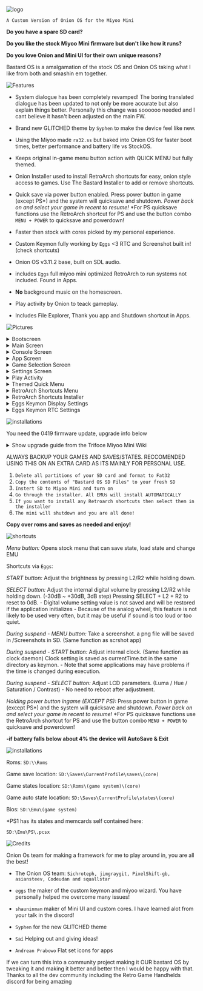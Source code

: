 ![logo](https://user-images.githubusercontent.com/106662128/176844049-4cdfeed9-7963-4b6d-8548-c12aef1bb61a.png)

`A Custom Version of Onion OS for the Miyoo Mini`

**Do you have a spare SD card?** 

**Do you like the stock Miyoo Mini firmware but don't like how it runs?** 

**Do you love Onion and Mini UI for their own unique reasons?** 

Bastard OS is a amalgamation of the stock OS and Onion OS taking what I like from both and smashin em together.

![Features](https://user-images.githubusercontent.com/106662128/176846878-d2233894-b03f-4514-bc2c-c591127ca330.png)

* System dialogue has been completely revamped! The boring translated dialogue has been updated to not only be more accurate but also explain things better. Personally this change was soooooo needed and I cant believe it hasn't been adjusted on the main FW.

* Brand new GLITCHED theme by `Syphen` to make the device feel like new.

* Using the Miyoo made `ra32.ss` but baked into Onion OS for faster boot times, better performance and battery life vs StockOS.

* Keeps original in-game menu button action with QUICK MENU but fully themed.

* Onion Installer used to install RetroArch shortcuts for easy, onion style access to games. Use The Bastard Installer to add or remove shortcuts.

* Quick save via power button enabled. Press power button in game (except PS*) and the system will quicksave and shutdown. *Power back on and select your game in recent to resume!* *For PS quicksave functions use the RetroArch shortcut for PS and use the button combo `MENU + POWER` to quicksave and powerdown!

* Faster then stock with cores picked by my personal experience.

* Custom Keymon fully working by `Eggs` <3 RTC and Screenshot built in! (check shortcuts)

* Onion OS v3.11.2 base, built on SDL audio.

* includes `Eggs` full miyoo mini optimized RetroArch to run systems not included. Found in Apps.

* **No** background music on the homescreen.

* Play activity by Onion to teack gameplay.

* Includes File Explorer, Thank you app and Shutdown shortcut in Apps.

![Pictures](https://user-images.githubusercontent.com/106662128/176846916-8acc4813-fe1d-4860-aa0e-106e4aa54fa5.png)

<details><summary>Bootscreen</summary><br>
  
![bootScreen](https://user-images.githubusercontent.com/106662128/176839095-6b0ae3a5-3499-4d77-a36c-a374605038ba.png)
  
</details>
  
<details><summary>Main Screen</summary><br>
  
![MainUI_011](https://user-images.githubusercontent.com/106662128/176839148-f1ea9c44-12e8-492e-bd13-0a137514fb1a.png)

</details>
  
<details><summary>Console Screen</summary><br>
  
![MainUI_004](https://user-images.githubusercontent.com/106662128/176839240-d1af5ffd-8a95-4464-8917-8fb9e1b8c7ab.png)

</details>

<details><summary>App Screen</summary><br>
  
![MainUI_005](https://user-images.githubusercontent.com/106662128/176839285-48bc1cbd-0e94-4ae7-b8d8-d8bef3141c13.png)

</details>

<details><summary>Game Selection Screen</summary><br>
  
![MainUI_006](https://user-images.githubusercontent.com/106662128/176839334-9bf58074-cd10-4258-b5c4-4e56a75db606.png)

</details>
  
<details><summary>Settings Screen</summary><br>
  
![MainUI_007](https://user-images.githubusercontent.com/106662128/176839356-75dff0a7-bfe5-494a-acef-9b639d1ab46f.png)

</details>
  
<details><summary>Play Activity</summary><br>
  
![MainUI_008](https://user-images.githubusercontent.com/106662128/176839395-3e97097c-9906-457d-bf09-0c4e6901717c.png)

</details>
  
<details><summary>Themed Quick Menu</summary><br>
 
![Megaman Battle Network 1_000](https://user-images.githubusercontent.com/106662128/176839419-475e1f31-d7c3-4375-b270-997a25ca4c99.png)

</details>
  
<details><summary>RetroArch Shortcuts Menu</summary><br>
  
![MainUI_010](https://user-images.githubusercontent.com/106662128/176839689-14c0aebf-ac2a-4910-9749-449f561fa037.png)

</details>
 
<details><summary>RetroArch Shortcuts Installer</summary><br>
  
![The Bastard Installer_000](https://user-images.githubusercontent.com/106662128/176839713-2977c24d-ea82-4d2a-b439-653c90f81fbf.png)

</details>
  
<details><summary>Eggs Keymon Display Settings</summary><br>
  
![MainUI_012](https://user-images.githubusercontent.com/106662128/176839540-af4ff9f0-8a2a-48e6-acc6-5504bcc35105.png)

</details>

<details><summary>Eggs Keymon RTC Settings</summary><br>
  
![MainUI_013](https://user-images.githubusercontent.com/106662128/176839580-4482503d-ad10-4557-84ec-e22ebafe8311.png)

</details>
  
![installations](https://user-images.githubusercontent.com/106662128/176847206-383ab6a1-cb62-422f-9484-ce500c692c4c.png)

You need the 0419 firmware update, upgrade info below

<details><summary>Show upgrade guide from the Trifoce Miyoo Mini Wiki</summary><br>
<a href="https://github.com/TriForceX/MiyooCFW/wiki/Miyoo-Mini#firmware-update-guide" rel="nofollow">Source with picture guide</a>
  
  
<p>Download latest update direct from Miyoo from official <a href="https://lemiyoo.cn/upgrade" rel="nofollow">website</a> or from our <a href="https://drive.google.com/drive/folders/192KkgJ6rTy5gpYRyPIK4D0_apm8bwVlm?usp=sharing" rel="nofollow">backups</a></p>
<p><em><strong>NOTE PLEASE READ FIRST</strong></em></p>
<ol>
<li>use a trustworthy SD card(sandisk, toshiba, etc.)</li>
<li>Make sure miyoo283_fw.img was downloaded correctly (file size: 15,134,744 CRC32:814ED165)&amp; MD5 (miyoo283_fw.img) = 32ce41b44cf9d35f4ee9ceae0ba7827d</li>
</ol>
<p>Additional Tips: Please use a power plug that is not more than 5V, do not upgrade through the computers usb charging,
copy the firmware files to TF card immediately after upgrading the machine do not flash after playing games, otherwise its easy to lose data AND END UP WITH A brick!:)</p>
<p><em><strong>Note: VERY IMPORTANT Remove the battery first then proceed with the upgrade!</strong></em>
Step 1 Download Miyoo283_fw. Img firmware &amp; the A wild card zip.
Step 2 Copying TF cards connect to a computer through a card reader then copy the downloaded Miyoo283_Fw. img firmware directly to the root directory of the TF card.
Step 3 Upgrading Do not power off during upgrade! You can't press the power button! It turns into bricks!</p>
<ol>
<li>Power off remove the battery</li>
<li>Install the TF card back</li>
<li>Power on through Type C plug the data cable and enter charging state</li>
<li>Do not press the power button. It will enter the firmware upgrade state automatically.</li>
<li>The upgrade takes about 2 minutes after the update it will enter a charging state only then remove the cable very important as its still writing to internal NAND.</li>
</ol>
<p>Step 4 Please delete the Miyoo283_fw. Img firmware copied from the TF card after the upgrade!
Step 5 Copy (first backup your card,you will loose your saved data)Copy APP, Emu, RApp, RetroArch from the wild card folder that you downloaded to the TF card and directly overwrite any files is ask to.```</p>
<p>Additional Tips: Please use a power plug that is not more than 5V, do not upgrade through the computers usb charging,
copy the firmware files to TF card immediately after upgrading the machine do not start playing games, otherwise its easy to lose data AND END UP WITH A brick! :)</p>
</details>

ALWAYS BACKUP YOUR GAMES AND SAVES/STATES. RECCOMENDED USING THIS ON AN EXTRA CARD AS ITS MAINLY FOR PERSONAL USE.

1. `Delete all partitions of your SD card and format to Fat32`
2. `Copy the contents of "Bastard OS SD Files" to your fresh SD` 
3. `Instert SD to Miyoo Mini and turn on`
4. `Go through the installer. All EMUs will install AUTOMATICALLY`
5. `If you want to install any Retroarch shortcuts then select them in the installer`
3. `The mini will shutdown and you are all done!`

**Copy over roms and saves as needed and enjoy!**

![shortcuts](https://user-images.githubusercontent.com/106662128/176847276-af75a160-acc0-4eda-ac36-e5ef2080f99b.png)

*Menu button:* Opens stock menu that can save state, load state and change EMU

Shortcuts via `Eggs`:

*START button:* Adjust the brightness by pressing L2/R2 while holding down.

*SELECT button:* Adjust the internal digital volume by pressing L2/R2 while holding down. (-30dB \~ +30dB, 3dB step) Pressing SELECT + L2 + R2 to reset to 0dB. - Digital volume setting value is not saved and will be restored if the application initializes - Because of the analog wheel, this feature is not likely to be used very often, but it may be useful if sound is too loud or too quiet.

*During suspend - MENU button:* Take a screenshot. a png file will be saved in /Screenshots in SD. (Same function as scrshot app)

*During suspend - START button:* Adjust internal clock. (Same function as clock daemon) Clock setting is saved as currentTime.txt in the same directory as keymon. - Note that some applications may have problems if the time is changed during execution.

*During suspend - SELECT button:* Adjust LCD parameters. (Luma / Hue / Saturation / Contrast) - No need to reboot after adjustment.

*Holding power button ingame (EXCEPT PS):* Press power button in game (except PS*) and the system will quicksave and shutdown. *Power back on and select your game in recent to resume!* *For PS quicksave functions use the RetroArch shortcut for PS and use the button combo `MENU + POWER` to quicksave and powerdown!

**-if battery falls below about 4% the device will AutoSave & Exit**

![installations](https://user-images.githubusercontent.com/106662128/176847305-4238385e-044b-421e-9ea8-47e467ff988e.png)

Roms: `SD:\\Roms`

Game save location: `SD:\Saves\CurrentProfile\saves\(core)`

Game states location: `SD:\Roms\(game system)\(core)`

Game auto state location: `SD:\Saves\CurrentProfile\states\(core)`

Bios: `SD:\Emu\(game system)`

\*PS1 has its states and memcards self contained here:

`SD:\Emu\PS\.pcsx`

![Credits](https://user-images.githubusercontent.com/106662128/176847356-ffb78345-aa1d-4d24-86fa-49611117dc7f.png)

Onion Os team for making a framework for me to play around in, you are all the best!
* The Onion OS team: `Sichroteph, jimgraygit, PixelShift-gb, asiansteev, Codeudan and squallstar`

* `eggs` the maker of the custom keymon and miyoo wizard. You have personally helped me overcome many issues!

* `shauninman` maker of Mini UI and custom cores. I have learned alot from your talk in the discord!

* `Syphen` for the new GLITCHED theme

* `Saí` Helping out and giving ideas!

* `Andrean Prabowo` Flat set icons for apps


If we can turn this into a community project making it OUR bastard OS by tweaking it and making it better and better then I would be happy with that. Thanks to all the dev community including the Retro Game Handhelds discord for being amazing

